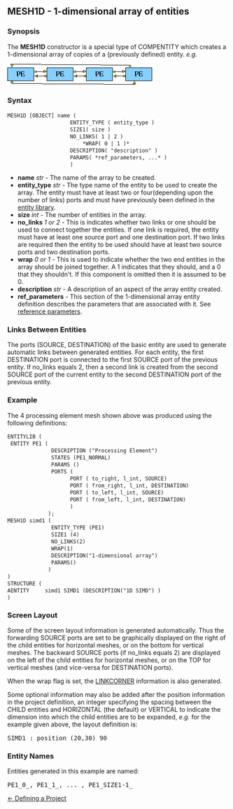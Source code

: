 ## MESH1D - 1-dimensional array of entities

### Synopsis

The **MESH1D** constructor is a special type of COMPENTITY which creates a 1-dimensional array of copies of a (previously defined) entity.
*e.g.*

![4-PE mesh](images/mesh1-o.gif)

### Syntax

```
MESH1D [OBJECT] name (
					ENTITY_TYPE ( entity_type )
					SIZE1( size )
					NO_LINKS( 1 | 2 )
						*WRAP( 0 | 1 )*
					DESCRIPTION( "description" )
					PARAMS( *ref_parameters, ...* )
					)
```

- **name** *str* - The name of the array to be created.
- **entity_type** *str* - The type name of the entity to be used to create the array.  The entity must have at least two or four(depending upon the number of links) ports and must have previously been defined in the [entity library](<entitylib.html>).
- **size** *int* - The number of entities in the array.
- **no_links** *1 or 2* - This is indicates whether two links or one should be used to connect together the entities. If one link is required, the entity must have at least one source port and one destination port. If two links are required then the entity to be used should have at least two source ports and two destination ports.
- **wrap** *0 or 1* - This is used to indicate whether the two end entities in the array should be joined together. A 1 indicates that they should, and a 0 that they shouldn't. If this component is omitted then it is assumed to be 0.
- **description** *str* - A description of an aspect of the array entity created.
- **ref_parameters** - This section of the 1-dimensional array entity definition describes the parameters that are associated with it.  See [reference parameters](<parameters.md>).

### Links Between Entities

The ports (SOURCE, DESTINATION) of the basic entity are used to generate automatic links between generated entities.  For each entity, the first DESTINATION port is connected to the first SOURCE port of the previous entity. If no_links equals 2, then a second link is created from the second SOURCE port of the current entity to the second DESTINATION port of the previous entity.

### Example

The 4 processing element mesh shown above was produced using the following
definitions:<p>

```
ENTITYLIB (
 ENTITY PE1 (
			  DESCRIPTION ("Processing Element")
			  STATES (PE1_NORMAL)
			  PARAMS ()
			  PORTS (
			 		PORT ( to_right, l_int, SOURCE)
					PORT ( from_right, l_int, DESTINATION)
					PORT ( to_left, l_int, SOURCE)
					PORT ( from_left, l_int, DESTINATION)
					)
			 );
MESH1D simd1 (
			  ENTITY_TYPE (PE1)
			  SIZE1 (4)
			  NO_LINKS(2)
			  WRAP(1)
			  DESCRIPTION("1-dimensional array")
			  PARAMS()
			 )
)
STRUCTURE (
AENTITY		simd1 SIMD1 (DESCRIPTION("1D SIMD") )
)
```

### Screen Layout

Some of the screen layout information is generated automatically. Thus the forwarding SOURCE ports are set to be graphically displayed on the right of the child entities for horizontal meshes, or on the bottom for vertical meshes.  The backward SOURCE ports (if no_links equals 2) are displayed on the left of the child entities for horizontal meshes, or on the TOP for vertical meshes (and vice-versa for DESTINATION ports).

When the wrap flag is set, the [LINKCORNER](<corners.md>) information is also generated.

Some optional information may also be added after the position information in the project definition, an integer specifying the spacing between the CHILD entities and HORIZONTAL (the default) or VERTICAL to indicate the dimension into which the child entities are to be expanded, *e.g.* for the example given above, the layout definition is:

<tt>SIMD1 : position (20,30) 90</tt>

### Entity Names

Entities generated in this example are named:

<tt>PE1\_0\_, PE1_1\_, ... , PE1\_SIZE1-1\_</tt>

[<- Defining a Project](project.md)
